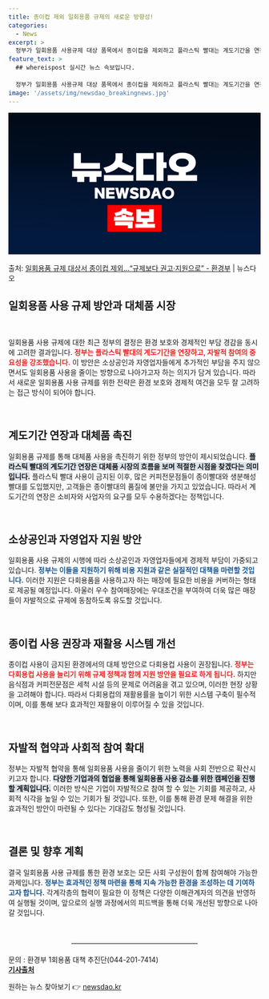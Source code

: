 ```yaml
---
title: 종이컵 제외 일회용품 규제의 새로운 방향성!
categories:
  - News
excerpt: >
  정부가 일회용품 사용규제 대상 품목에서 종이컵을 제외하고 플라스틱 빨대는 계도기간을 연장하기로 했다. 임상준…
feature_text: >
  ## whereispost 실시간 뉴스 속보입니다.

  정부가 일회용품 사용규제 대상 품목에서 종이컵을 제외하고 플라스틱 빨대는 계도기간을 연장하기로 했다. 임상준…
image: '/assets/img/newsdao_breakingnews.jpg'
---
```


![뉴스다오 속보](/assets/img/newsdao_breakingnews.jpg)

<p>출처: <a href="https://newsdao.kr/2440" rel="dofollow">일회용품 규제 대상서 종이컵 제외…“규제보다 권고·지원으로” - 환경부</a> | 뉴스다오</p>

<h2 data-ke-size="size26">일회용품 사용 규제 방안과 대체품 시장</h2>

<p data-ke-size="size16">&nbsp;</p>

일회용품 사용 규제에 대한 최근 정부의 결정은 환경 보호와 경제적인 부담 경감을 동시에 고려한 결과입니다. <b><span style="color: #ee2323;">정부는 플라스틱 빨대의 계도기간을 연장하고, 자발적 참여의 중요성을 강조했습니다.</span></b> 이 방안은 소상공인과 자영업자들에게 추가적인 부담을 주지 않으면서도 일회용품 사용을 줄이는 방향으로 나아가고자 하는 의지가 담겨 있습니다. 따라서 새로운 일회용품 사용 규제를 위한 전략은 환경 보호와 경제적 여건을 모두 잘 고려하는 접근 방식이 되어야 합니다.

<p data-ke-size="size16">&nbsp;</p>

<h2 data-ke-size="size26">계도기간 연장과 대체품 촉진</h2>

일회용품 규제를 통해 대체품 사용을 촉진하기 위한 정부의 방안이 제시되었습니다. <b><span style="background-color: #21538527;">플라스틱 빨대의 계도기간 연장은 대체품 시장의 흐름을 보며 적절한 시점을 찾겠다는 의미입니다.</span></b> 플라스틱 빨대 사용이 금지된 이후, 많은 커피전문점들이 종이빨대와 생분해성 빨대를 도입했지만, 고객들은 종이빨대의 품질에 불만을 가지고 있었습니다. 따라서 계도기간의 연장은 소비자와 사업자의 요구를 모두 수용하겠다는 정책입니다.

<p data-ke-size="size16">&nbsp;</p>

<h2 data-ke-size="size26">소상공인과 자영업자 지원 방안</h2>

일회용품 사용 규제의 시행에 따라 소상공인과 자영업자들에게 경제적 부담이 가중되고 있습니다. <b><span style="color: #1a5490;">정부는 이들을 지원하기 위해 비용 지원과 같은 실질적인 대책을 마련할 것입니다.</span></b> 이러한 지원은 다회용품을 사용하고자 하는 매장에 필요한 비용을 커버하는 형태로 제공될 예정입니다. 아울러 우수 참여매장에는 우대조건을 부여하여 더욱 많은 매장들이 자발적으로 규제에 동참하도록 유도할 것입니다.

<p data-ke-size="size16">&nbsp;</p>

<h2 data-ke-size="size26">종이컵 사용 권장과 재활용 시스템 개선</h2>

종이컵 사용이 금지된 환경에서의 대체 방안으로 다회용컵 사용이 권장됩니다. <b><span style="color: #ee2323;">정부는 다회용컵 사용을 늘리기 위해 규제 정책과 함께 지원 방안을 필요로 하게 됩니다.</span></b> 하지만 음식점과 커피전문점은 세척 시설 등의 문제로 어려움을 겪고 있으며, 이러한 현장 상황을 고려해야 합니다. 따라서 다회용컵의 재활용률을 높이기 위한 시스템 구축이 필수적이며, 이를 통해 보다 효과적인 재활용이 이루어질 수 있을 것입니다.

<p data-ke-size="size16">&nbsp;</p>

<h2 data-ke-size="size26">자발적 협약과 사회적 참여 확대</h2>

정부는 자발적 협약을 통해 일회용품 사용을 줄이기 위한 노력을 사회 전반으로 확산시키고자 합니다. <b><span style="background-color: #21538527;">다양한 기업과의 협업을 통해 일회용품 사용 감소를 위한 캠페인을 진행할 계획입니다.</span></b> 이러한 방식은 기업이 자발적으로 참여 할 수 있는 기회를 제공하고, 사회적 식각을 높일 수 있는 기회가 될 것입니다. 또한, 이를 통해 환경 문제 해결을 위한 효과적인 방안이 마련될 수 있다는 기대감도 형성될 것입니다.

<p data-ke-size="size16">&nbsp;</p>

<h2 data-ke-size="size26">결론 및 향후 계획</h2>

결국 일회용품 사용 규제를 통한 환경 보호는 모든 사회 구성원이 함께 참여해야 가능한 과제입니다. <b><span style="color: #1a5490;">정부는 효과적인 정책 마련을 통해 지속 가능한 환경을 조성하는 데 기여하고자 합니다.</span></b> 각계각층의 협력이 필요한 이 정책은 다양한 이해관계자의 의견을 반영하여 실행될 것이며, 앞으로의 실행 과정에서의 피드백을 통해 더욱 개선된 방향으로 나아갈 것입니다.

<p data-ke-size="size16">&nbsp;</p>

<hr style="display: block; margin: 20px auto; border: 1px solid #eee; width: 50%;" />

<p>문의 : 환경부 1회용품 대책 추진단(044-201-7414)<br /> <b><u><a href="https://newsdao.kr/2440">기사출처</a></u></b></p> 

원하는 뉴스 찾아보기 👉 <a href="https://newsdao.kr" rel="dofollow">newsdao.kr</a>


